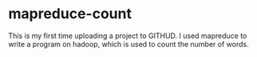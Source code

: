 # mapreduce-count
This is my first time uploading a project to GITHUD. 
I used mapreduce to write a program on hadoop, which is used to count the number of words.

